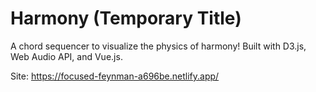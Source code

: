 # Harmony (Temporary Title)
A chord sequencer to visualize the physics of harmony! Built with D3.js, Web Audio API, and Vue.js.

Site: https://focused-feynman-a696be.netlify.app/
